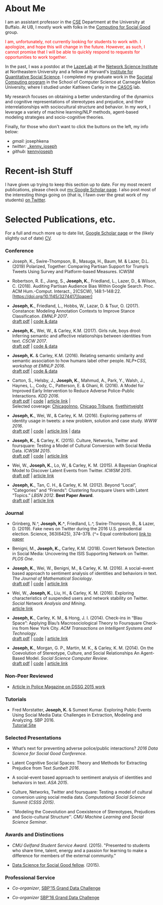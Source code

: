 # About Me
 
I am an assistant professor in the [CSE](https://www.cse.buffalo.edu/) Department at the University at Buffalo. At UB, I mostly work with folks in the [Computing for Social Good](https://c4sg.cse.buffalo.edu/) group. 

<span style="color:red"> I am, unfortunately, not currently looking for students to work with. I apologize, and hope this will change in the future. However, as such, I cannot promise that I will be able to quickly respond to requests for opportunities to work together. </span> 

<!-- If you're interested in working together, please send me an email at the address below.</span> Note that while I do not expect any particular skills, you should have a strong interest in both computational modeling of text/networks **and** in sociology, (social) psychology or the humanities.  I am especially seeking to work with students from underrepresented groups in computer science.-->

In the past, I was a postdoc at the [LazerLab](http://www.lazerlab.net/) at the [Network Science Institute](http://www.networkscienceinstitute.org) at Northeastern University and a fellow at Harvard's [Institute for Quantitative Social Science](http://www.iq.harvard.edu/). I completed my graduate work in the [Societal Computing program](http://www.cmu.edu/scs/sc-phd/) in the School of Computer Science at Carnegie Mellon University, where I studied under Kathleen Carley in the [CASOS](http://casos.cs.cmu.edu) lab. 

My research focuses on obtaining a better understanding of the dynamics and cognitive representations of stereotypes and prejudice, and their interrelationships with sociocultural structure and behavior. In my work, I leverage a variety of machine learning/NLP methods, agent-based modeling strategies and socio-cognitive theories.

Finally, for those who don't want to click the buttons on the left, my info below:

- *gmail:* josephkena
- *twitter:* [_kenny_joseph](https://www.twitter.com/_kenny_joseph)
- *github:* [kennyjoseph](https://www.github.com/kennyjoseph)


# Recent-ish Stuff

I have given up trying to keep this section up to date. For my most recent publications, please check out [my Google Scholar page](https://scholar.google.com/citations?hl=en&user=TNS6P14AAAAJ&view_op=list_works&sortby=pubdate). I also post most of the interesting things going on (that is, I fawn over the great work of my students) [on Twitter](https://www.twitter.com/_kenny_joseph).

<!--


- Our work on measuring public opinion of Trump's tweets was accepted at [ICWSM](https://www.icwsm.org/2019/program/accepted-papers/)! Preprint coming soon, please email if you'd like a copy in the meantime!

- [Our work](http://science.sciencemag.org/content/363/6425/374.abstract) on fake news, co-led by [Nir Grinberg](http://www.nirg.net/), [Lisa Friedland](https://lfriedl.github.io/) and I, was recently published in Science!  See some of the press coverage [here](https://t.co/0b9B0fsvtG) and [here](https://t.co/yzRKfO6UZv).

- [Our work](https://doi.org/10.1145/3274417), led by [Ron Robertson](http://ronalderobertson.com) on biases (or lack thereof) in Google Searches received an honorable mention for Best Paper at CSCW!

- [Ancsa Hannak](http://ancsahannak.me/) and I are organizing a workshop at ICWSM'19 on Complex Systems approaches to algorithmic bias. See [the website](https://kennyjoseph.github.io/csab19) and participate!

- Joined the CSE Department at the University at Buffalo!

- I'll be at EMNLP in Denmark to present our paper on improving stance classification by improving annotation schemes. Check out a draft [here](papers/emnlp2017.pdf) and the replication materials [here](https://github.com/kennyjoseph/constance)!

- John Wihbey presented our work on linking who journalists follow on Twitter to the articles they write at the [DS+J workshop](https://sites.google.com/view/dsandj2017/home?authuser=0) at KDD! Check out the paper [here](papers/dsj.pdf) and some of the coverage of our work ([Columbia Journalism Review](https://www.cjr.org/analysis/journalist-twitter-study.php), [Northeastern News](https://news.northeastern.edu/2017/08/study-finds-modest-correlation-between-journalists-social-networks-and-ideology-of-their-news-content/), [Axios](https://twitter.com/axios/status/899973874455937025)), [Journalist Resource](https://journalistsresource.org/studies/society/news-media/twitter-partisanship-journalist-bias-research)


 Our paper for the NLP+CSS workshop at EMNLP 2016 entitled "Relating semantic similarity and semantic association to how humans label other people" was accepted! Check out a [draft of the paper](http://www.cs.cmu.edu/~kjoseph/papers/nlp_css_2017.pdf) and replicate the results at the [Github repo](https://github.com/kennyjoseph/nlp_css_workshop).

[//]: # - Our CSCW paper entitled "Girls rule, boys drool: Inferring semantic and affective relationships between identitites from text" was accepted to CSCW. Check out a [draft of the paper](http://www.cs.cmu.edu/~kjoseph/papers/cscw_17.pdf) and head over to Github for the 
[code and data](https://github.com/kennyjoseph/twitter_stereotype_extraction).

[//]: # - I'll be attending the TextAsData conference in Boston in October!

[//]: # - I gave a talk entitled "What’s next for preventing adverse police/public interactions?" at the 2016 Data Science for Social Good Conference! [Slides here](papers/dssg_pres.pdf) -->

# Selected Publications, etc.

For a full and much more up to date list, [Google Scholar page](https://scholar.google.com/citations?user=TNS6P14AAAAJ&hl=en) or the (likely slightly out of date) [CV](papers/cv.pdf).

### Conference

- Joseph, K., Swire-Thompson, B., Masuga, H., Baum, M. & Lazer, D.L. (2019) Polarized, Together: Comparing Partisan Support for Trump’s Tweets Using Survey and Platform-based Measures. ICWSM

- Robertson, R. E., Jiang, S., **Joseph, K.**, Friedland, L., Lazer, D., & Wilson, C. (2018). Auditing Partisan Audience Bias Within Google Search. Proc. ACM Hum.-Comput. Interact., 2(CSCW), 148:1–148:22. [https://doi.org/10.1145/3274417](paper)

- **Joseph, K.**, Friedland, L., Hobbs, W., Lazar, D. & Tsur, O. (2017). Constance: Modeling Annotation Contexts to Improve Stance Classification. *EMNLP 2017*.  
[draft pdf](papers/emnlp2017.pdf) | 
[code & data](https://github.com/kennyjoseph/constance)

- **Joseph, K.**, Wei, W., & Carley, K.M. (2017). Girls rule, boys drool: Inferring semantic and affective relationships between identities from text. *CSCW 2017*.  
[draft pdf](http://www.cs.cmu.edu/~kjoseph/papers/cscw_17.pdf) | 
[code & data](https://github.com/kennyjoseph/twitter_stereotype_extraction)

- **Joseph, K.** & Carley, K.M. (2016). Relating semantic similarity and semantic association to how humans label other people. *NLP+CSS, workshop at EMNLP 2016*.  
[draft pdf](papers/nlp_css.pdf) | 
[code & data](https://github.com/kennyjoseph/nlp_css_workshop)


- Carton, S., Helsby, J., **Joseph, K.**, Mahmud, A., Park, Y., Walsh, J., Haynes, L., Cody, C., Patterson, E. & Ghani, R. (2016). A Model for Improved Early Intervention to Reduce Adverse Police-Public Interactions. *KDD 2016*.  
[draft pdf](https://dssg.uchicago.edu/wp-content/uploads/2016/04/identifying-police-officers-3.pdf) | 
[code](https://github.com/dssg/police-eis) |
[article link](http://www.kdd.org/kdd2016/papers/files/adf0832-cartonAemb.pdf) |  
Selected coverage: [ChicagoInno](http://chicagoinno.streetwise.co/2015/09/01/can-data-science-help-stop-a-police-shooting-before-it-happens-uchicago-wants-to-find-out/), [Chicago Tribune](http://www.chicagotribune.com/news/ct-big-data-police-misconduct-met-20160816-story.html), [fivethirtyeight](http://fivethirtyeight.com/features/we-now-have-algorithms-to-predict-police-misconduct/)

- **Joseph, K.**, Wei, W., & Carley, K. M. (2016). Exploring patterns of identity usage in tweets: a new problem, solution and case study. *WWW 2016*.  
[draft pdf](papers/www_16.pdf) | 
[code](https://github.com/kennyjoseph/identity_extraction_pub) |
[article link](http://www2016.net/proceedings/proceedings/p401.pdf) |
[data](https://github.com/kennyjoseph/ferguson_data)

- **Joseph, K.**, & Carley, K. (2015). Culture, Networks, Twitter and foursquare: Testing a Model of Cultural Conversion with Social Media Data. *ICWSM 2015*.  
[draft pdf](http://www.cs.cmu.edu/~kjoseph/papers/kenny_icwsm_15.pdf) | 
[code](https://github.com/kennyjoseph/icwsm_lizardo) |
[article link](http://www.aaai.org/ocs/index.php/ICWSM/ICWSM15/paper/view/10507) 

- Wei, W., **Joseph, K.**, Lo, W., & Carley, K. M. (2015). A Bayesian Graphical Model to Discover Latent Events from Twitter. *ICWSM 2015*.    
[draft pdf](http://www.cs.cmu.edu/~kjoseph/papers/wei_icwsm_15.pdf) | 
[article link](http://www.aaai.org/ocs/index.php/ICWSM/ICWSM15/paper/view/10476) 

- **Joseph, K.**, Tan, C. H., & Carley, K. M. (2012). Beyond “Local”, “Categories” and “Friends”: Clustering foursquare Users with Latent “Topics.” *LBSN 2012*. **Best Paper Award**.  
[draft pdf](http://casos.cs.cmu.edu/publications/papers/2012BeyondLocal.pdf) |
[article link](http://dl.acm.org/citation.cfm?id=2370422)

### Journal 

- Grinberg, N.^, **Joseph, K.^**, Friedland, L.^, Swire-Thompson, B., & Lazer, D. (2019). Fake news on Twitter during the 2016 U.S. presidential election. Science, 363(6425), 374–378. (^= Equal contribution) [link to paper](https://doi.org/10.1126/science.aau2706)

- Benigni, M., **Joseph, K.,** Carley, K.M. (2018). Covert Network Detection in Social Media: Uncovering the ISIS Supporting Network on Twitter. *PLOS One*.

- **Joseph, K.**, Wei, W., Benigni, M., & Carley, K. M. (2016). A social-event based approach to sentiment analysis of identities and behaviors in text. *The Journal of Mathematical Sociology*.  
[draft pdf](papers/jms.pdf) | 
[code](https://github.com/kennyjoseph/act_paper_public) |
[article link](http://www.tandfonline.com/doi/abs/10.1080/0022250X.2016.1159206)

- Wei, W., **Joseph, K.**, Liu, H., & Carley, K. M. (2016). Exploring characteristics of suspended users and network stability on Twitter. *Social Network Analysis and Mining*.  
[article link](http://link.springer.com/article/10.1007/s13278-016-0358-5)

- **Joseph, K.**, Carley, K. M., & Hong, J. I. (2014). Check-ins in “Blau Space”: Applying Blau’s Macrosociological Theory to Foursquare Check-ins from New York City. *ACM Transactions on Intelligent Systems and Technology*.   
[draft pdf](papers/tist.pdf) | 
[code](https://github.com/kennyjoseph/tist_article) |
[article link](http://dl.acm.org/citation.cfm?id=2566617)


- **Joseph, K.**, Morgan, G. P., Martin, M. K., & Carley, K. M. (2014). On the Coevolution of Stereotype, Culture, and Social Relationships An Agent-Based Model. *Social Science Computer Review*.   
[draft pdf](papers/sscr_proof.pdf) |
[code](https://github.com/kennyjoseph/sscr_14) |
[article link](http://ssc.sagepub.com/content/early/2013/12/12/0894439313511388.abstract)

### Non-Peer Reviewed

- [Article in Police Magazine on DSSG 2015 work](http://www.policechiefmagazine.org/magazine/index.cfm?fuseaction=display&article_id=4228&issue_id=82016)


### Tutorials

- Fred Morstatter, **Joseph, K.** & Sumeet Kumar. Exploring Public Events Using Social Media Data: Challenges in Extraction, Modeling and Analyzing. SBP 2016.  
[Tutorial Site](http://sbp-brims.org/2016/tutorial08/) 

### Selected Presentations

- What’s next for preventing adverse police/public interactions? *2016 Data Science for Social Good Conference*. 

- Latent Cognitive Social Spaces: Theory and Methods for Extracting Prejudice from Text *Sunbelt 2016*. 

- A social-event based approach to sentiment analysis of identities and behaviors in text. *ASA 2015*.

- Culture, Networks, Twitter and foursquare: Testing a model of cultural conversion using social media data. *Computational Social Science Summit (CSSS 2015)*. 

- ``Modeling the Coevolution and Coexistence of Stereotypes, Prejudices and Socio-cultural Structure''. *CMU Machine Learning and Social Science Seminar*.

### Awards and Distinctions

- *CMU Gelfand Student Service Award*. (2015). "Presented to students who share time, talent, energy and a passion for learning to make a difference for members of the external community."

- [Data Science for Social Good fellow](http://dssg.uchicago.edu/2000/03/09/org-police.html). (2015).

### Professional Service

- *Co-organizer*, [SBP'15 Grand Data Challenge](http://sbp-conference.org/sbp2015/challenge/) 

- *Co-organizer* [SBP'16 Grand Data Challenge](http://sbp-brims.org/2016/challenge/index.html)

